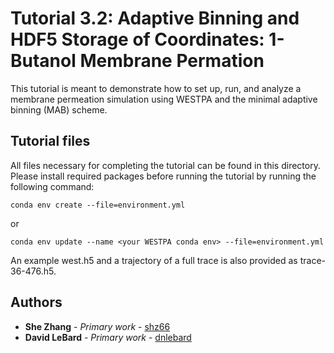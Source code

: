 # Tutorial 3.2: Adaptive Binning and HDF5 Storage of Coordinates: 1-Butanol Membrane Permation
This tutorial is meant to demonstrate how to set up, run, and analyze a membrane permeation simulation using WESTPA and the minimal adaptive binning (MAB) scheme.

## Tutorial files

All files necessary for completing the tutorial can be found in this directory.
Please install required packages before running the tutorial by running the following command:
```
conda env create --file=environment.yml
```
or
```
conda env update --name <your WESTPA conda env> --file=environment.yml
```

An example west.h5 and a trajectory of a full trace is also provided as trace-36-476.h5.

## Authors

* **She Zhang** - *Primary work* - [shz66](https://github.com/shz66)
* **David LeBard** - *Primary work* - [dnlebard](https://github.com/dnlebard)
